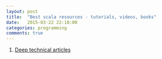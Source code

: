 ```yaml
---
layout: post
title:  "Best scala resources - tutorials, videos, books"
date:   2015-03-22 22:18:00
categories: programming
comments: true
---
```

1. [Deep technical articles](http://eli.thegreenplace.net/tag/articles)
